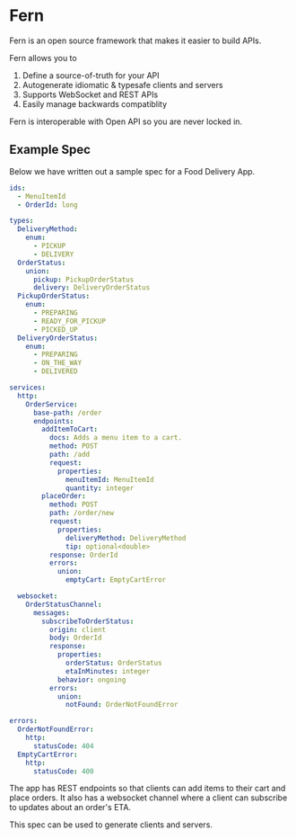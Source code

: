 # Fern

Fern is an open source framework that makes it easier to build APIs.

Fern allows you to

1. Define a source-of-truth for your API
2. Autogenerate idiomatic & typesafe clients and servers
3. Supports WebSocket and REST APIs
4. Easily manage backwards compatiblity

Fern is interoperable with Open API so you are never locked in.

## Example Spec

Below we have written out a sample spec for a Food Delivery App.

```yaml
ids:
  - MenuItemId
  - OrderId: long

types:
  DeliveryMethod:
    enum:
      - PICKUP
      - DELIVERY
  OrderStatus:
    union:
      pickup: PickupOrderStatus
      delivery: DeliveryOrderStatus
  PickupOrderStatus:
    enum:
      - PREPARING
      - READY_FOR_PICKUP
      - PICKED_UP
  DeliveryOrderStatus:
    enum:
      - PREPARING
      - ON_THE_WAY
      - DELIVERED

services:
  http:
    OrderService:
      base-path: /order
      endpoints:
        addItemToCart:
          docs: Adds a menu item to a cart.
          method: POST
          path: /add
          request:
            properties:
              menuItemId: MenuItemId
              quantity: integer
        placeOrder:
          method: POST
          path: /order/new
          request:
            properties:
              deliveryMethod: DeliveryMethod
              tip: optional<double>
          response: OrderId
          errors:
            union:
              emptyCart: EmptyCartError

  websocket:
    OrderStatusChannel:
      messages:
        subscribeToOrderStatus:
          origin: client
          body: OrderId
          response:
            properties:
              orderStatus: OrderStatus
              etaInMinutes: integer
            behavior: ongoing
          errors:
            union:
              notFound: OrderNotFoundError

errors:
  OrderNotFoundError:
    http:
      statusCode: 404
  EmptyCartError:
    http:
      statusCode: 400
```

The app has REST endpoints so that clients can add items to their cart and place orders. It also has a websocket channel where a client can subscribe to updates about an order's ETA.

This spec can be used to generate clients and servers.
